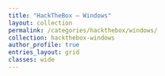 ```yaml
---
title: "HackTheBox — Windows"
layout: collection
permalink: /categories/hackthebox/windows/
collection: hackthebox-windows
author_profile: true
entries_layout: grid
classes: wide
---
```


